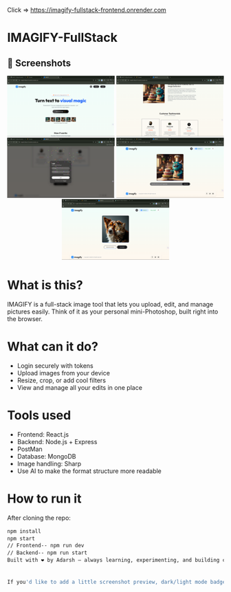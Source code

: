 Click => https://imagify-fullstack-frontend.onrender.com

# IMAGIFY-FullStack

## 📸 Screenshots  

<p align="center">
  <img src="./Frontend/src/assets/Screenshot%20(191).png" alt="Home Page" width="250"/>
  <img src="./Frontend/src/assets/Screenshot%20(192).png" alt="Login Page" width="250"/>
  <img src="./Frontend/src/assets/Screenshot%20(193).png" alt="Editor" width="250"/>
  <img src="./Frontend/src/assets/Screenshot%20(194).png" alt="Preview" width="250"/>
  <img src="./Frontend/src/assets/Screenshot%20(195).png" alt="Final" width="250"/>
</p>


# What is this?
IMAGIFY is a full-stack image tool that lets you upload, edit, and manage pictures easily. Think of it as your personal mini-Photoshop, built right into the browser.

# What can it do?
- Login securely with tokens
- Upload images from your device
- Resize, crop, or add cool filters
- View and manage all your edits in one place

# Tools used
- Frontend: React.js
- Backend: Node.js + Express
- PostMan
- Database: MongoDB
- Image handling: Sharp
- Use AI to make the format structure more readable

# How to run it
After cloning the repo:
```bash
npm install
npm start
// Frontend-- npm run dev
// Backend-- npm run start
Built with ❤️ by Adarsh — always learning, experimenting, and building cool stuff


If you'd like to add a little screenshot preview, dark/light mode badge, or contributor guide, I can help with that too. Want this to reflect your vibe more? Just say the word!
